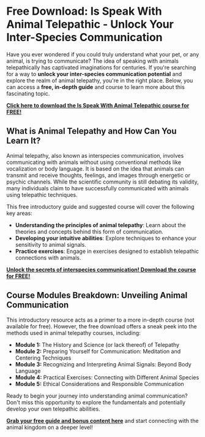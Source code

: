 # Free Download: Is Speak With Animal Telepathic - Unlock Your Inter-Species Communication

Have you ever wondered if you could truly understand what your pet, or any animal, is trying to communicate? The idea of speaking with animals telepathically has captivated imaginations for centuries. If you're searching for a way to **unlock your inter-species communication potential** and explore the realm of animal telepathy, you're in the right place. Below, you can access a **free, in-depth guide** and course to learn more about this fascinating topic.

[**Click here to download the Is Speak With Animal Telepathic course for FREE!**](https://udemywork.com/is-speak-with-animal-telepathic)

## What is Animal Telepathy and How Can You Learn It?

Animal telepathy, also known as interspecies communication, involves communicating with animals without using conventional methods like vocalization or body language. It is based on the idea that animals can transmit and receive thoughts, feelings, and images through energetic or psychic channels. While the scientific community is still debating its validity, many individuals claim to have successfully communicated with animals using telepathic techniques.

This free introductory guide and suggested course will cover the following key areas:

*   **Understanding the principles of animal telepathy**: Learn about the theories and concepts behind this form of communication.
*   **Developing your intuitive abilities**: Explore techniques to enhance your sensitivity to animal signals.
*   **Practice exercises**: Engage in exercises designed to establish telepathic connections with animals.

[**Unlock the secrets of interspecies communication! Download the course for FREE!**](https://udemywork.com/is-speak-with-animal-telepathic)

## Course Modules Breakdown: Unveiling Animal Communication

This introductory resource acts as a primer to a more in-depth course (not available for free). However, the free download offers a sneak peek into the methods used in animal telepathy courses, including:

*   **Module 1:** The History and Science (or lack thereof) of Telepathy
*   **Module 2:** Preparing Yourself for Communication: Meditation and Centering Techniques
*   **Module 3:** Recognizing and Interpreting Animal Signals: Beyond Body Language
*   **Module 4:** Practical Exercises: Connecting with Different Animal Species
*   **Module 5:** Ethical Considerations and Responsible Communication

Ready to begin your journey into understanding animal communication? Don't miss this opportunity to explore the fundamentals and potentially develop your own telepathic abilities.

**[Grab your free guide and bonus content here](https://udemywork.com/is-speak-with-animal-telepathic)** and start connecting with the animal kingdom on a deeper level!
